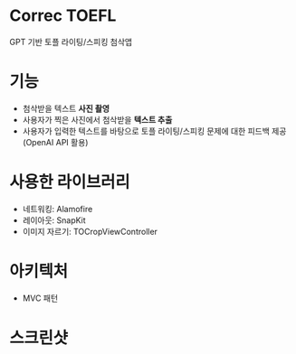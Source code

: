 # Correc TOEFL
GPT 기반 토플 라이팅/스피킹 첨삭앱

# 기능
- 첨삭받을 텍스트 **사진 촬영**
- 사용자가 찍은 사진에서 첨삭받을 **텍스트 추출**
- 사용자가 입력한 텍스트를 바탕으로 토플 라이팅/스피킹 문제에 대한 피드백 제공 (OpenAI API 활용)

# 사용한 라이브러리
- 네트워킹: Alamofire
- 레이아웃: SnapKit
- 이미지 자르기: TOCropViewController

# 아키텍처
- MVC 패턴

# 스크린샷 
